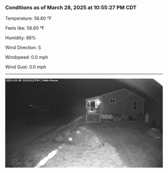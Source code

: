 ### Conditions as of March 28, 2025 at 10:55:27 PM CDT 

Temperature: 56.60 &deg;F

Feels like: 56.60 &deg;F

Humidity: 86%

Wind Direction: S

Windspeed: 0.0 mph

Wind Gust: 0.0 mph

---

<img src="./images/latest.jpeg"/>

